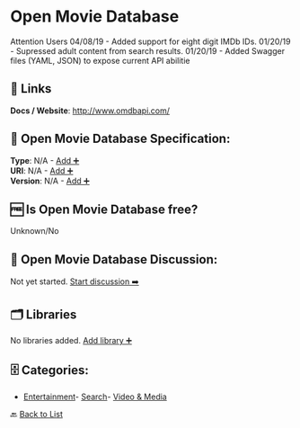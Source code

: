 # Open Movie Database

Attention Users 04/08/19 - Added support for eight digit IMDb IDs. 01/20/19 - Supressed adult content from search results. 01/20/19 - Added Swagger files (YAML, JSON) to expose current API abilitie

##  🔗 Links
**Docs / Website**: http://www.omdbapi.com/

## 🧬 Open Movie Database Specification:
**Type**: N/A - [Add ➕](https://github.com/apis-list/apis-list/edit/main/apis/open-movie-database/open-movie-database.yaml)  
**URI**: N/A - [Add ➕](https://github.com/apis-list/apis-list/edit/main/apis/open-movie-database/open-movie-database.yaml)  
**Version**: N/A - [Add ➕](https://github.com/apis-list/apis-list/edit/main/apis/open-movie-database/open-movie-database.yaml)

## 🆓 Is Open Movie Database free?
 Unknown/No 

## 💬 Open Movie Database Discussion:
Not yet started. [Start discussion ➡️](https://github.com/apis-list/apis-list/discussions/new)

## 🗂️ Libraries

No libraries added. [Add library ➕](https://github.com/apis-list/apis-list/edit/main/apis/open-movie-database/open-movie-database.yaml)    


## 🗄️ Categories:
- [Entertainment](https://github.com/apis-list/apis-list#entertainment-)- [Search](https://github.com/apis-list/apis-list#search-)- [Video & Media](https://github.com/apis-list/apis-list#video--media-)

🔙  [Back to List](https://github.com/apis-list/apis-list)
